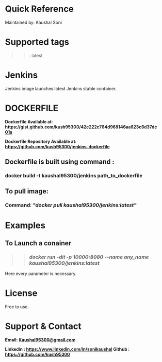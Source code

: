 # Quick Reference
Maintained by: Kaushal Soni

# Supported tags
>> : latest

# Jenkins
Jenkins image launches latest Jenkins stable container. 

# DOCKERFILE

<b> Dockerfile Available at:  https://gist.github.com/kush95300/42c222c764d968146aa623c6d37dc01a </b>

<b> Dockerfile Repository Available at: https://github.com/kush95300/jenkins-dockerfile </b>


## Dockerfile is built using command :

### docker build -t kaushal95300/jenkins  path_to_dockerfile

## To pull image:

### Command: <i> "docker pull kaushal95300/jenkins:latest"
</i>

# Examples

##  To Launch a conainer
>> ### <i> docker run -dit -p 10000:8080 --name any_name kaushal95300/jenkins:latest </i>

Here every parameter is necessary.

# License

Free to use.

# Support & Contact
<b>

Email: Kaushal95300@gmail.com

Linkedin : https://www.linkedin.com/in/sonikaushal
Github : https://github.com/kush95300 </b>



